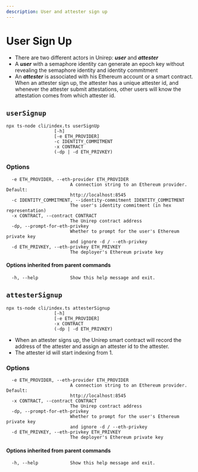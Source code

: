 ```yaml
---
description: User and attester sign up
---
```


# User Sign Up

* There are two different actors in Unirep: _**user**_ and _**attester**_
* A _**user**_ with a semaphore identity can generate an epoch key without revealing the semaphore identity and identity commitment
* An _**attester**_ is associated with his Ethereum account or a smart contract. When an attester sign up, the attester has a unique attester id, and whenever the attester submit attestations, other users will know the attestation comes from which attester id.

## `userSignup`

```
npx ts-node cli/index.ts userSignUp 
                  [-h] 
                  [-e ETH_PROVIDER] 
                  -c IDENTITY_COMMITMENT 
                  -x CONTRACT 
                  (-dp | -d ETH_PRIVKEY)
```

### Options

```
  -e ETH_PROVIDER, --eth-provider ETH_PROVIDER
                        A connection string to an Ethereum provider. Default: 
                        http://localhost:8545
  -c IDENTITY_COMMITMENT, --identity-commitment IDENTITY_COMMITMENT
                        The user's identity commitment (in hex representation)
  -x CONTRACT, --contract CONTRACT
                        The Unirep contract address
  -dp, --prompt-for-eth-privkey
                        Whether to prompt for the user's Ethereum private key 
                        and ignore -d / --eth-privkey
  -d ETH_PRIVKEY, --eth-privkey ETH_PRIVKEY
                        The deployer's Ethereum private key
```

#### Options inherited from parent commands <a href="#options-inherited-from-parent-commands" id="options-inherited-from-parent-commands"></a>

```
  -h, --help            Show this help message and exit.
```

## `attesterSignup`

```
npx ts-node cli/index.ts attesterSignup 
                  [-h] 
                  [-e ETH_PROVIDER] 
                  -x CONTRACT
                  (-dp | -d ETH_PRIVKEY)
```

* When an attester signs up, the Unirep smart contract will record the address of the attester and assign an attester id to the attester.
* The attester id will start indexing from 1.

### Options

```
  -e ETH_PROVIDER, --eth-provider ETH_PROVIDER
                        A connection string to an Ethereum provider. Default: 
                        http://localhost:8545
  -x CONTRACT, --contract CONTRACT
                        The Unirep contract address
  -dp, --prompt-for-eth-privkey
                        Whether to prompt for the user's Ethereum private key 
                        and ignore -d / --eth-privkey
  -d ETH_PRIVKEY, --eth-privkey ETH_PRIVKEY
                        The deployer's Ethereum private key
```

#### Options inherited from parent commands <a href="#options-inherited-from-parent-commands" id="options-inherited-from-parent-commands"></a>

```
  -h, --help            Show this help message and exit.
```
